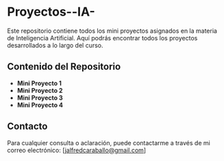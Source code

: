 # Proyectos--IA-

Este repositorio contiene todos los mini proyectos asignados en la materia de Inteligencia Artificial. Aquí podrás encontrar todos los proyectos desarrollados a lo largo del curso.

## Contenido del Repositorio

- **Mini Proyecto 1**
- **Mini Proyecto 2**
- **Mini Proyecto 3**
- **Mini Proyecto 4**

## Contacto

Para cualquier consulta o aclaración, puede contactarme a través de mi correo electrónico: [jalfredcaraballo@gmail.com]

